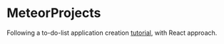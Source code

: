 # MeteorProjects

Following a to-do-list application creation [tutorial](https://www.meteor.com/tutorials/react/creating-an-app), with React approach.

